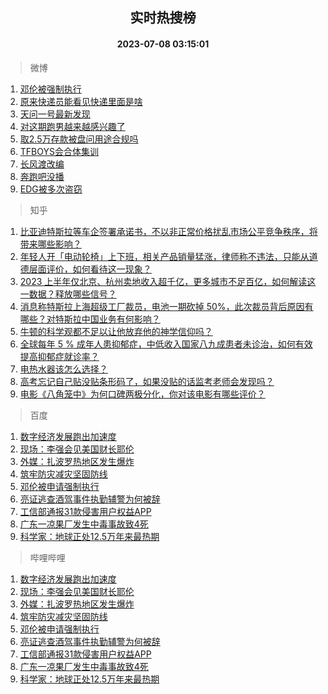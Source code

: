 <div align="center"><h2>实时热搜榜</h2><h4>2023-07-08 03:15:01</h4></div>

> 微博  

1. [邓伦被强制执行](https://s.weibo.com/weibo?q=%23%E9%82%93%E4%BC%A6%E8%A2%AB%E5%BC%BA%E5%88%B6%E6%89%A7%E8%A1%8C%23&t=31&band_rank=1&Refer=top)<br />
2. [原来快递员能看见快递里面是啥](https://s.weibo.com/weibo?q=%23%E5%8E%9F%E6%9D%A5%E5%BF%AB%E9%80%92%E5%91%98%E8%83%BD%E7%9C%8B%E8%A7%81%E5%BF%AB%E9%80%92%E9%87%8C%E9%9D%A2%E6%98%AF%E5%95%A5%23&t=31&band_rank=2&Refer=top)<br />
3. [天问一号最新发现](https://s.weibo.com/weibo?q=%23%E5%A4%A9%E9%97%AE%E4%B8%80%E5%8F%B7%E6%9C%80%E6%96%B0%E5%8F%91%E7%8E%B0%23&t=31&band_rank=3&Refer=top)<br />
4. [对这期跑男越来越感兴趣了](https://s.weibo.com/weibo?q=%23%E5%AF%B9%E8%BF%99%E6%9C%9F%E8%B7%91%E7%94%B7%E8%B6%8A%E6%9D%A5%E8%B6%8A%E6%84%9F%E5%85%B4%E8%B6%A3%E4%BA%86%23&t=31&band_rank=4&Refer=top)<br />
5. [取2.5万存款被盘问用途合规吗](https://s.weibo.com/weibo?q=%23%E5%8F%962.5%E4%B8%87%E5%AD%98%E6%AC%BE%E8%A2%AB%E7%9B%98%E9%97%AE%E7%94%A8%E9%80%94%E5%90%88%E8%A7%84%E5%90%97%23&t=31&band_rank=5&Refer=top)<br />
6. [TFBOYS会合体集训](https://s.weibo.com/weibo?q=%23TFBOYS%E4%BC%9A%E5%90%88%E4%BD%93%E9%9B%86%E8%AE%AD%23&t=31&band_rank=6&Refer=top)<br />
7. [长风渡改编](https://s.weibo.com/weibo?q=%E9%95%BF%E9%A3%8E%E6%B8%A1%E6%94%B9%E7%BC%96&t=31&band_rank=7&Refer=top)<br />
8. [奔跑吧没播](https://s.weibo.com/weibo?q=%23%E5%A5%94%E8%B7%91%E5%90%A7%E6%B2%A1%E6%92%AD%23&t=31&band_rank=8&Refer=top)<br />
9. [EDG被多次盗窃](https://s.weibo.com/weibo?q=%23EDG%E8%A2%AB%E5%A4%9A%E6%AC%A1%E7%9B%97%E7%AA%83%23&t=31&band_rank=9&Refer=top)<br />

> 知乎  

1. [比亚迪特斯拉等车企签署承诺书，不以非正常价格扰乱市场公平竞争秩序，将带来哪些影响？](https://www.zhihu.com/question/610644843)<br />
2. [年轻人开「电动轮椅」上下班，相关产品销量猛涨，律师称不违法，只能从道德层面评价，如何看待这一现象？](https://www.zhihu.com/question/610638966)<br />
3. [2023 上半年仅北京、杭州卖地收入超千亿，更多城市不足百亿，如何解读这一数据？释放哪些信号？](https://www.zhihu.com/question/610863406)<br />
4. [消息称特斯拉上海超级工厂裁员，电池一期砍掉 50%，此次裁员背后原因有哪些？对特斯拉中国业务有何影响？](https://www.zhihu.com/question/610755769)<br />
5. [牛顿的科学观都不足以让他放弃他的神学信仰吗？](https://www.zhihu.com/question/607982401)<br />
6. [全球每年 5 % 成年人患抑郁症，中低收入国家八九成患者未诊治，如何有效提高抑郁症就诊率？](https://www.zhihu.com/question/610868314)<br />
7. [电热水器该怎么选择？](https://www.zhihu.com/question/490950851)<br />
8. [高考忘记自己贴没贴条形码了，如果没贴的话监考老师会发现吗？](https://www.zhihu.com/question/605787700)<br />
9. [电影《八角笼中》为何口碑两极分化，你对该电影有哪些评价？](https://www.zhihu.com/question/607969019)<br />

> 百度  

1. [数字经济发展跑出加速度](https://www.baidu.com/s?wd=%E6%95%B0%E5%AD%97%E7%BB%8F%E6%B5%8E%E5%8F%91%E5%B1%95%E8%B7%91%E5%87%BA%E5%8A%A0%E9%80%9F%E5%BA%A6&sa=fyb_news&rsv_dl=fyb_news)<br />
2. [现场：李强会见美国财长耶伦](https://www.baidu.com/s?wd=%E7%8E%B0%E5%9C%BA%EF%BC%9A%E6%9D%8E%E5%BC%BA%E4%BC%9A%E8%A7%81%E7%BE%8E%E5%9B%BD%E8%B4%A2%E9%95%BF%E8%80%B6%E4%BC%A6&sa=fyb_news&rsv_dl=fyb_news)<br />
3. [外媒：扎波罗热地区发生爆炸](https://www.baidu.com/s?wd=%E5%A4%96%E5%AA%92%EF%BC%9A%E6%89%8E%E6%B3%A2%E7%BD%97%E7%83%AD%E5%9C%B0%E5%8C%BA%E5%8F%91%E7%94%9F%E7%88%86%E7%82%B8&sa=fyb_news&rsv_dl=fyb_news)<br />
4. [筑牢防灾减灾坚固防线](https://www.baidu.com/s?wd=%E7%AD%91%E7%89%A2%E9%98%B2%E7%81%BE%E5%87%8F%E7%81%BE%E5%9D%9A%E5%9B%BA%E9%98%B2%E7%BA%BF&sa=fyb_news&rsv_dl=fyb_news)<br />
5. [邓伦被申请强制执行](https://www.baidu.com/s?wd=%E9%82%93%E4%BC%A6%E8%A2%AB%E7%94%B3%E8%AF%B7%E5%BC%BA%E5%88%B6%E6%89%A7%E8%A1%8C&sa=fyb_news&rsv_dl=fyb_news)<br />
6. [亮证逃查酒驾事件执勤辅警为何被辞](https://www.baidu.com/s?wd=%E4%BA%AE%E8%AF%81%E9%80%83%E6%9F%A5%E9%85%92%E9%A9%BE%E4%BA%8B%E4%BB%B6%E6%89%A7%E5%8B%A4%E8%BE%85%E8%AD%A6%E4%B8%BA%E4%BD%95%E8%A2%AB%E8%BE%9E&sa=fyb_news&rsv_dl=fyb_news)<br />
7. [工信部通报31款侵害用户权益APP](https://www.baidu.com/s?wd=%E5%B7%A5%E4%BF%A1%E9%83%A8%E9%80%9A%E6%8A%A531%E6%AC%BE%E4%BE%B5%E5%AE%B3%E7%94%A8%E6%88%B7%E6%9D%83%E7%9B%8AAPP&sa=fyb_news&rsv_dl=fyb_news)<br />
8. [广东一凉果厂发生中毒事故致4死](https://www.baidu.com/s?wd=%E5%B9%BF%E4%B8%9C%E4%B8%80%E5%87%89%E6%9E%9C%E5%8E%82%E5%8F%91%E7%94%9F%E4%B8%AD%E6%AF%92%E4%BA%8B%E6%95%85%E8%87%B44%E6%AD%BB&sa=fyb_news&rsv_dl=fyb_news)<br />
9. [科学家：地球正处12.5万年来最热期](https://www.baidu.com/s?wd=%E7%A7%91%E5%AD%A6%E5%AE%B6%EF%BC%9A%E5%9C%B0%E7%90%83%E6%AD%A3%E5%A4%8412.5%E4%B8%87%E5%B9%B4%E6%9D%A5%E6%9C%80%E7%83%AD%E6%9C%9F&sa=fyb_news&rsv_dl=fyb_news)<br />

> 哔哩哔哩  

1. [数字经济发展跑出加速度](https://www.baidu.com/s?wd=%E6%95%B0%E5%AD%97%E7%BB%8F%E6%B5%8E%E5%8F%91%E5%B1%95%E8%B7%91%E5%87%BA%E5%8A%A0%E9%80%9F%E5%BA%A6&sa=fyb_news&rsv_dl=fyb_news)<br />
2. [现场：李强会见美国财长耶伦](https://www.baidu.com/s?wd=%E7%8E%B0%E5%9C%BA%EF%BC%9A%E6%9D%8E%E5%BC%BA%E4%BC%9A%E8%A7%81%E7%BE%8E%E5%9B%BD%E8%B4%A2%E9%95%BF%E8%80%B6%E4%BC%A6&sa=fyb_news&rsv_dl=fyb_news)<br />
3. [外媒：扎波罗热地区发生爆炸](https://www.baidu.com/s?wd=%E5%A4%96%E5%AA%92%EF%BC%9A%E6%89%8E%E6%B3%A2%E7%BD%97%E7%83%AD%E5%9C%B0%E5%8C%BA%E5%8F%91%E7%94%9F%E7%88%86%E7%82%B8&sa=fyb_news&rsv_dl=fyb_news)<br />
4. [筑牢防灾减灾坚固防线](https://www.baidu.com/s?wd=%E7%AD%91%E7%89%A2%E9%98%B2%E7%81%BE%E5%87%8F%E7%81%BE%E5%9D%9A%E5%9B%BA%E9%98%B2%E7%BA%BF&sa=fyb_news&rsv_dl=fyb_news)<br />
5. [邓伦被申请强制执行](https://www.baidu.com/s?wd=%E9%82%93%E4%BC%A6%E8%A2%AB%E7%94%B3%E8%AF%B7%E5%BC%BA%E5%88%B6%E6%89%A7%E8%A1%8C&sa=fyb_news&rsv_dl=fyb_news)<br />
6. [亮证逃查酒驾事件执勤辅警为何被辞](https://www.baidu.com/s?wd=%E4%BA%AE%E8%AF%81%E9%80%83%E6%9F%A5%E9%85%92%E9%A9%BE%E4%BA%8B%E4%BB%B6%E6%89%A7%E5%8B%A4%E8%BE%85%E8%AD%A6%E4%B8%BA%E4%BD%95%E8%A2%AB%E8%BE%9E&sa=fyb_news&rsv_dl=fyb_news)<br />
7. [工信部通报31款侵害用户权益APP](https://www.baidu.com/s?wd=%E5%B7%A5%E4%BF%A1%E9%83%A8%E9%80%9A%E6%8A%A531%E6%AC%BE%E4%BE%B5%E5%AE%B3%E7%94%A8%E6%88%B7%E6%9D%83%E7%9B%8AAPP&sa=fyb_news&rsv_dl=fyb_news)<br />
8. [广东一凉果厂发生中毒事故致4死](https://www.baidu.com/s?wd=%E5%B9%BF%E4%B8%9C%E4%B8%80%E5%87%89%E6%9E%9C%E5%8E%82%E5%8F%91%E7%94%9F%E4%B8%AD%E6%AF%92%E4%BA%8B%E6%95%85%E8%87%B44%E6%AD%BB&sa=fyb_news&rsv_dl=fyb_news)<br />
9. [科学家：地球正处12.5万年来最热期](https://www.baidu.com/s?wd=%E7%A7%91%E5%AD%A6%E5%AE%B6%EF%BC%9A%E5%9C%B0%E7%90%83%E6%AD%A3%E5%A4%8412.5%E4%B8%87%E5%B9%B4%E6%9D%A5%E6%9C%80%E7%83%AD%E6%9C%9F&sa=fyb_news&rsv_dl=fyb_news)<br />
